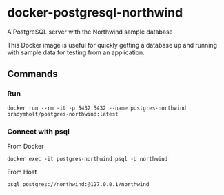 # docker-postgresql-northwind

A PostgreSQL server with the Northwind sample database

This Docker image is useful for quickly getting a database up and running with
sample data for testing from an application.

## Commands

### Run
```
docker run --rm -it -p 5432:5432 --name postgres-northwind bradymholt/postgres-northwind:latest
```

### Connect with psql

From Docker
```
docker exec -it postgres-northwind psql -U northwind
```
From Host
```
psql postgres://northwind:@127.0.0.1/northwind
```